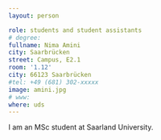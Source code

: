 ```yaml
---
layout: person

role: students and student assistants
# degree:
fullname: Nima Amini
city: Saarbrücken
street: Campus, E2.1
room: '1.12'
city: 66123 Saarbrücken
#tel: +49 (681) 302-xxxxx
image: amini.jpg
# www:
where: uds
---
```


I am an MSc student at Saarland University.

